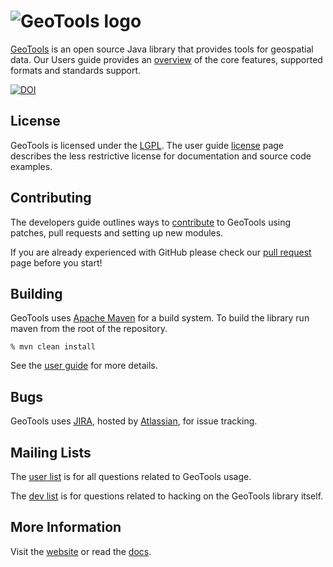# ![GeoTools logo](/geotools-logo.png)

[GeoTools](http://geotools.org) is an open source Java library that provides
 tools for geospatial data. Our Users guide provides an [overview](http://docs.geotools.org/latest/userguide/geotools.html) of the core features, supported formats and standards support.

[![DOI](https://zenodo.org/badge/DOI/10.5281/zenodo.5854676.svg)](https://doi.org/10.5281/zenodo.5854676)

## License

GeoTools is licensed under the [LGPL](http://www.gnu.org/licenses/lgpl.html). The user guide [license](http://docs.geotools.org/latest/userguide/welcome/license.html) page describes the less restrictive license for documentation and source code examples.

## Contributing

The developers guide outlines ways to [contribute](http://docs.geotools.org/latest/developer/procedures/contribute.html) to GeoTools using patches, pull requests and setting up new modules.

If you are already experienced with GitHub please check our [pull request](http://docs.geotools.org/latest/developer/procedures/pull_requests.html) page before you start!

## Building

GeoTools uses [Apache Maven](http://maven.apache.org/) for a build system. To
build the library run maven from the root of the repository.

    % mvn clean install

See the [user guide](http://docs.geotools.org/latest/userguide/build/index.html)
for more details.

## Bugs

GeoTools uses [JIRA](https://osgeo-org.atlassian.net/browse/GEOT), hosted by
[Atlassian](https://www.atlassian.com/), for issue tracking.

## Mailing Lists

The [user list](mailto:geotools-gt2-users@lists.sourceforge.net) is for all questions
related to GeoTools usage.

The [dev list](mailto:geotools-devel@lists.sourceforge.net) is for questions related
to hacking on the GeoTools library itself.

## More Information

Visit the [website](http://geotools.org/) or read the [docs](http://docs.geotools.org/).
